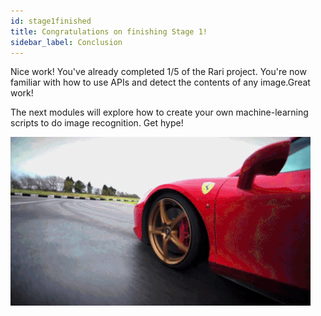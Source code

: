 ```yaml
---
id: stage1finished
title: Congratulations on finishing Stage 1!
sidebar_label: Conclusion
---
```


Nice work! You've already completed 1/5 of the Rari project. You're now familiar with how to use APIs and detect the contents of any image.Great work!

The next modules will explore how to create your own machine-learning scripts to do image recognition. Get hype!

![ferrari](../../img/doc-images/stage-1/conclusion.gif)